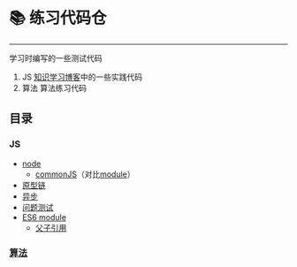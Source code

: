 # 📚 练习代码仓
***
学习时编写的一些测试代码
1. JS [知识学习博客](https://github.com/pengfei-cn/blogs)中的一些实践代码
2. 算法 算法练习代码

## 目录
### JS
* [node](/JS/node)
  + [commonJS](/JS/node/commonJS)（对比[module](/JS/module)）
* [原型链](/JS/原型链.js)
* [异步](/JS/异步.js)
* [问题测试](/JS/常见问题测试.js)
* [ES6 module](/JS/module)
  + [父子引用](/JS/module/parentAndChild)
### [算法](/算法)